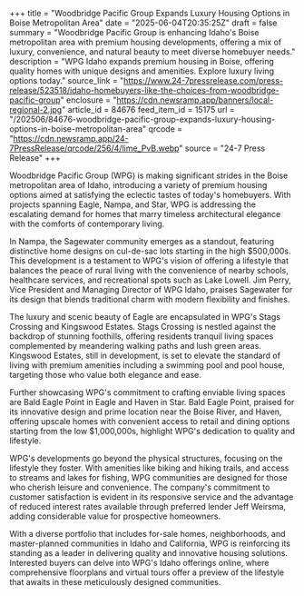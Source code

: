 +++
title = "Woodbridge Pacific Group Expands Luxury Housing Options in Boise Metropolitan Area"
date = "2025-06-04T20:35:25Z"
draft = false
summary = "Woodbridge Pacific Group is enhancing Idaho's Boise metropolitan area with premium housing developments, offering a mix of luxury, convenience, and natural beauty to meet diverse homebuyer needs."
description = "WPG Idaho expands premium housing in Boise, offering quality homes with unique designs and amenities. Explore luxury living options today."
source_link = "https://www.24-7pressrelease.com/press-release/523518/idaho-homebuyers-like-the-choices-from-woodbridge-pacific-group"
enclosure = "https://cdn.newsramp.app/banners/local-regional-2.jpg"
article_id = 84676
feed_item_id = 15175
url = "/202506/84676-woodbridge-pacific-group-expands-luxury-housing-options-in-boise-metropolitan-area"
qrcode = "https://cdn.newsramp.app/24-7PressRelease/qrcode/256/4/lime_PvB.webp"
source = "24-7 Press Release"
+++

<p>Woodbridge Pacific Group (WPG) is making significant strides in the Boise metropolitan area of Idaho, introducing a variety of premium housing options aimed at satisfying the eclectic tastes of today's homebuyers. With projects spanning Eagle, Nampa, and Star, WPG is addressing the escalating demand for homes that marry timeless architectural elegance with the comforts of contemporary living.</p><p>In Nampa, the Sagewater community emerges as a standout, featuring distinctive home designs on cul-de-sac lots starting in the high $500,000s. This development is a testament to WPG's vision of offering a lifestyle that balances the peace of rural living with the convenience of nearby schools, healthcare services, and recreational spots such as Lake Lowell. Jim Perry, Vice President and Managing Director of WPG Idaho, praises Sagewater for its design that blends traditional charm with modern flexibility and finishes.</p><p>The luxury and scenic beauty of Eagle are encapsulated in WPG's Stags Crossing and Kingswood Estates. Stags Crossing is nestled against the backdrop of stunning foothills, offering residents tranquil living spaces complemented by meandering walking paths and lush green areas. Kingswood Estates, still in development, is set to elevate the standard of living with premium amenities including a swimming pool and pool house, targeting those who value both elegance and ease.</p><p>Further showcasing WPG's commitment to crafting enviable living spaces are Bald Eagle Point in Eagle and Haven in Star. Bald Eagle Point, praised for its innovative design and prime location near the Boise River, and Haven, offering upscale homes with convenient access to retail and dining options starting from the low $1,000,000s, highlight WPG's dedication to quality and lifestyle.</p><p>WPG's developments go beyond the physical structures, focusing on the lifestyle they foster. With amenities like biking and hiking trails, and access to streams and lakes for fishing, WPG communities are designed for those who cherish leisure and convenience. The company's commitment to customer satisfaction is evident in its responsive service and the advantage of reduced interest rates available through preferred lender Jeff Weirsma, adding considerable value for prospective homeowners.</p><p>With a diverse portfolio that includes for-sale homes, neighborhoods, and master-planned communities in Idaho and California, WPG is reinforcing its standing as a leader in delivering quality and innovative housing solutions. Interested buyers can delve into WPG's Idaho offerings online, where comprehensive floorplans and virtual tours offer a preview of the lifestyle that awaits in these meticulously designed communities.</p>